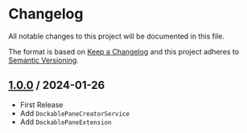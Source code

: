 # Changelog
All notable changes to this project will be documented in this file.

The format is based on [Keep a Changelog](http://keepachangelog.com/en/1.0.0/)
and this project adheres to [Semantic Versioning](http://semver.org/spec/v2.0.0.html).

## [1.0.0] / 2024-01-26
- First Release
- Add `DockablePaneCreatorService`
- Add `DockablePaneExtension`

[vNext]: ../../compare/1.0.0...HEAD
[1.0.0]: ../../compare/1.0.0